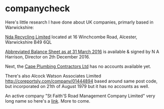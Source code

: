 # companycheck

Here's little research I have done about UK companies, primarly based in Warwickshire:

[Nda Recycling Limited](http://coreportsly.com/company/06818197) located at 16 Winchcombe Road, Alcester, Warwickshire B49 6QL 

[Abbreviated Balance Sheet as at 31 March 2016](http://coreportsly.com/company/06818197/accounts/20160331) is available & signed by N A Harrison, Director on 2th December 2016.


Next, the [Cape Plumbing Contractors Ltd](http://coreportsly.com/company/04117700) has no accounts available yet.

There's also Alcock Watson Associates Limited http://coreportsly.com/company/01444894 based around same post code, but incorporated on 21th of August 1979 but it has no accounts as well.

An active company "St Faith'S Road Management Company Limited" very long name so here's a [link](http://coreportsly.com/company/01757496). More to come.
